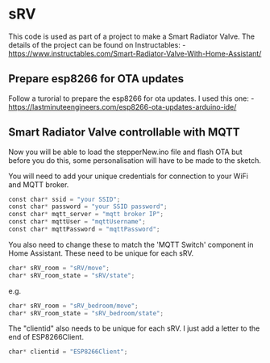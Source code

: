 # sRV
This code is used as part of a project to make a Smart Radiator Valve. The details of the project can be found on Instructables: -
https://www.instructables.com/Smart-Radiator-Valve-With-Home-Assistant/

## Prepare esp8266 for OTA updates
Follow a turorial to prepare the esp8266 for ota updates. I used this one: -
https://lastminuteengineers.com/esp8266-ota-updates-arduino-ide/

## Smart Radiator Valve controllable with MQTT
Now you will be able to load the stepperNew.ino file and flash OTA but before you do this, some personalisation will have to be made to the sketch.

You will need to add your unique credentials for connection to your WiFi and MQTT broker.

```Python
const char* ssid = "your SSID";
const char* password = "your SSID password";
const char* mqtt_server = "mqtt broker IP";
const char* mqttUser = "mqttUsername";
const char* mqttPassword = "mqttPassword";
```

You also need to change these to match the 'MQTT Switch' component in Home Assistant. These need to be unique for each sRV.

```Python
char* sRV_room = "sRV/move";
char* sRV_room_state = "sRV/state";
```
e.g.
```Python
char* sRV_room = "sRV_bedroom/move";
char* sRV_room_state = "sRV_bedroom/state";
```
The "clientid" also needs to be unique for each sRV. I just add a letter to the end of ESP8266Client.

```Python
char* clientid = "ESP8266Client";
```
